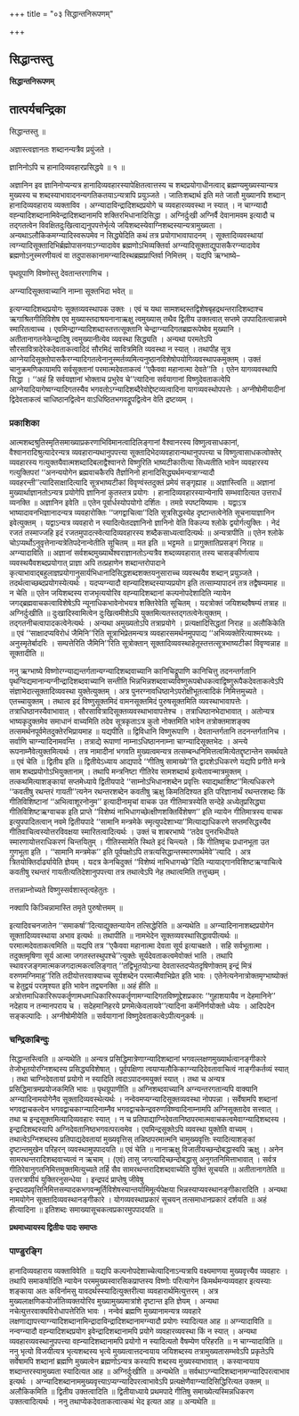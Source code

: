 +++
title = "०३ सिद्धान्तनिरूपणम्"

+++


## सिद्धान्तस्तु

**सिद्धान्तनिरूपणम्**

## **तात्पर्यचन्द्रिका**

सिद्धान्तस्तु ॥

अज्ञास्त्वज्ञानतः शब्दानन्यत्रैव प्रयुंजते ।

ज्ञानिनोऽपि च हानादिव्यवहारप्रसिद्धये ॥ १ ॥

अज्ञानिन इव ज्ञानिनोप्यन्यत्र हानादिव्यवहारस्यापेक्षितत्वात्तस्य च शब्दप्रयोगाधीनत्वाद् ब्रह्मण्यमुख्यस्यान्यत्र मुख्यस्य च शब्दस्याभावादनन्यगतिकतयाऽन्यत्रापि प्रयुञ्जते । जातिःशब्दार्थ इति मते जातौ मुख्यानपि शब्दान् हानादिव्यवहाराय व्यक्ताविव । अग्न्यादाविन्द्रादिशब्दप्रयोगे च व्यवहारव्यवस्था न स्यात् । न चाग्न्यादौ वह्न्यादिशब्दानामिवेन्द्रादिशब्दानामपि शक्तिरभिधानादिसिद्धा । अग्निर्दुःखी अग्निर्वै देवानामवम इत्यादौ च तद्गतत्वेन विवक्षितदुःखित्वाद्यनुपपत्तेर्भृत्ये जयिशब्दस्येवाग्निशब्दस्यान्यत्रामुख्यता । अन्यथाऽलौकिकमग्न्यादिस्वरूपमेव न सिद्ध्येदिति कथं तत्र प्रयोगाभावापादनम् । सूक्तादिव्यवस्थायां त्वग्न्यादिसूक्तादिभिर्ब्रह्मोपासनयाऽग्न्यादावेव ब्रह्मणोऽभिव्यक्तिर्वा अग्न्यादिसूक्ताद्युपासकैरग्न्यादावेव ब्रह्मणोऽनुस्मरणीयत्वं वा तदुपासकानामग्न्यादिस्थब्रह्मप्राप्तिर्वा निमित्तम् । यद्यपि ऋग्भाष्ये–

पृथग्रूपाणि विष्णोस्तु देवतान्तरगाणिच ।

अग्न्यादिसूक्तवाच्यानि नाम्ना सूक्तभिदा भवेत् ॥

इत्यग्न्यादिशब्दप्रयोगः सूक्तव्यवस्थापक उक्तः । एवं च यथा सामशब्दस्तद्विशेषबृहद्रथन्तरादिशब्दाश्च ऋगाश्रितगीतिविशेष एव मुख्यास्तदाश्रयनानाऋक्षु त्वमुख्यास् तथैव द्वितीय उक्तत्वात् सप्तमे उपपादितत्वान्नवमे स्मारितत्वाच्च । एवमिन्द्राग्न्यादिशब्दास्तत्तत्सूक्तानि चेन्द्राग्न्यादिगतब्रह्मरूपेष्वेव मुख्यानि । अतीतानागतनेकेन्द्रादिषु त्वमुख्यानीत्येव व्यवस्था सिद्ध्यति । अन्यथा परमतेऽपि सौरसावित्रादेरेकदेवताकत्वादिदं सौरमिदं सावित्रमिति व्यवस्था न स्यात् । तथापीह सूत्र आग्नेयादिसूक्तोपासकैरग्न्यादिगतत्वेनानुस्मर्तव्यमित्यनुष्ठानविशेषोपयोगिव्यवस्थापकमुक्तम्
। उक्तं चानुक्रमणिकायामपि सर्वसूक्तानां परमात्मदेवताकत्वं ‘‘एकैववा महानात्मा देवते’’ति । एतेन यागव्यवस्थापि सिद्धा । ‘‘अहं हि सर्वयज्ञानां भोक्ताच प्रभुरेव चे’’त्यादिना सर्वयागानां विष्णुदेवताकत्वेपि आग्नेयादियागेष्वग्न्यादिगतस्यैव भगवतोऽग्न्यादिशब्दैरेवोद्देष्टव्यत्वादिना यागव्यवस्थोपपत्तेः । अग्नीषोमीयादीनां द्विदेवताकत्वं चाधिष्ठानद्वित्वेन वाऽधिष्ठितभगवद्रूपद्वित्वेन वेति द्रष्टव्यम् ।

### **प्रकाशिका**

आत्मशब्दश्रुतिस्मृतिसमाख्याप्रकरणाभिविमानत्वादिलिङ्गानां वैश्वानरस्य विष्णुत्वसाधकानां, वैश्वानरादिश्रुत्यादेरन्यत्र व्यवहारान्यथानुपपत्त्या सूक्तादिभेदव्यवहारान्यथानुपपत्त्या च विष्णुत्वासाधकत्वोक्तेर् व्यवहारस्य गत्युक्तयैवात्मशब्दादिबलाद्वैश्वानरो विष्णुरिति भाष्यटीकारीत्या सिध्यतीति भावेन व्यवहारस्य गत्युक्तिपरां ‘‘अनन्ययोगेन ब्रह्मवाचकैरपि तैर्ज्ञानिनो हानादिसिद्ध्यर्थमन्यत्राग्न्यादौ व्यवहरन्ती’’त्यादिसाक्षादित्यादि सूत्रभाष्यटीकां विवृण्वंस्तदुक्तं प्रमेयं सङ्गृह्याह ॥ अज्ञास्त्विति ॥ अज्ञानां मुख्यार्थाज्ञानतोऽन्यत्र प्रयोगेपि ज्ञानिनां कुतस्तत्र प्रयोगः । हानादिव्यवहारस्यान्येनापि सम्भवादित्यत उत्तरार्धं व्यनक्ति ॥ अज्ञानिन इवेति ॥ एतेन पूर्वार्धस्योपयोगो दर्शितः । तमग्रे स्पष्टयिष्यामः । यद्वाऽत्र भाष्यादावनभिज्ञानादन्यत्र व्यवहारोक्तिः ‘‘जगद्वाचित्वा’’दिति सूत्रसिद्धस्येह दृष्टान्तत्वेनेति सूचनायाज्ञानिन इवेत्युक्तम् । यद्वाऽन्यत्र व्यवहारो न स्यादित्येतदज्ञानिनो ज्ञानिनो वेति विकल्प्य श्लोके द्वयोर्गत्युक्तिः । नेदं रजतं तस्माज्जहि इदं रजतमुपादत्स्वेत्यादिव्यवहारस्य शब्दैकसाध्यत्वादित्यर्थः ॥ अन्यत्रापीति ॥ एतेन श्लोके चोऽप्यर्थोऽनुवृत्तेनान्यत्रेतिपदेनान्वेतीति सूचितम् ॥ मत इति ॥ भट्टमते ॥ प्रागुक्तातिप्रसङ्गं निराह ॥ अग्न्यादाविति ॥ अज्ञानां सर्वशब्दमुख्यार्थेश्वराज्ञानतोऽन्यत्रैव शब्दव्यवहारात् तस्य चासङ्कीर्णत्वाय व्यवस्थयैवशब्दप्रयोगात् प्राज्ञा अपि तत्प्रहाणेन शब्दान्तरोपादाने कृत्याभावाद्बहुलाज्ञप्रयोगानुसार्यभिधानादिसिद्धशब्दशक्तयनुसाराच्च व्यवस्थयैव शब्दान् प्रयुञ्जते । तदर्थत्वाच्छब्दप्रयोगस्येत्यर्थः । यदप्यग्न्यादौ वह्न्यादिशब्दस्याप्यप्रयोग इति तत्साम्यापादनं तत्र तद्वैषम्यमाह ॥ न चेति ॥ एतेन जयिशब्दस्य राजभृत्ययोरिव वह्न्यादिशब्दानां कल्पनोपदेशादिति न्यायेन जगद्ब्रह्मवाचकत्वाविशेषेऽपि न्यूनाधिकभावेनोभयत्र शक्तिरेवेति सूचितम् । यदत्रोक्तं जयिशब्दवैषम्यं तत्राह ॥ अग्निर्दुःखीति ॥ दुःखादिस्वामित्वेन दुःखित्वमीशेऽपि युक्तमित्यतस्तद्गतत्वेनेत्युक्तम् । तद्गतनीचत्वापादकत्वेनेत्यर्थः । अन्यथा अमुख्यतोऽपि तत्राप्रयोगे । प्रत्यक्षादिसिद्धतां निराह ॥ अलौकिकेति ॥ एवं ‘‘साक्षादप्यविरोधं जैमिनि’’रिति सूत्राभिप्रेतमन्यत्र व्यवहारसमर्थनमुपपाद्य ‘‘अभिव्यक्तेरित्याश्मरथ्यः । अनुस्मृतेर्बादरिः । सम्पत्तेरिति जैमिनि’’रिति सूत्रोक्तान् सूक्तादिव्यवस्थाहेतूस्तत्तत्सूत्रभाष्यटीकां विवृण्वन्नाह ॥ सूक्तादीति ॥

ननु ऋग्भाष्ये विष्णोरग्न्याद्यन्तर्गतान्यग्न्यादिशब्दवाच्यानि कानिचिद्रूपाणि कानिचित्तु तदनन्तर्गतानि पृथग्विद्यमानान्यग्नीन्द्रादिशब्दवाच्यानि सन्तीति भिन्नभिन्नशब्दवाच्यविष्णुरूपबोधकत्वाद्विष्णुरूपैकदेवताकत्वेऽपि संज्ञाभेदात्सूक्तादिव्यवस्था युक्तेत्युक्तम् । अत्र पुनरग्नावधिष्ठानेऽपरोक्षीभूतत्वादिकं निमित्तमुच्यते । एतच्चायुक्तम् । तथात्व इदं विष्णुसूक्तमिदं वामनसूक्तमिदं पुरुषसूक्तमिति व्यवस्थाभावापत्तेः । तत्राधिष्ठानस्यैवाभावात् । सौरसावित्रादिसूक्तव्यवस्थाभावापत्तेश्च । तत्राधिष्ठानभेदाभावात् । अतोन्यत्र भाष्यकृदुक्तमेव समाधानं वाच्यमिति तदेव सूत्रकृताऽत्र कुतो नोक्तमिति भावेन तत्रोक्तमाशङ्क्य तत्समर्थनपूर्वमेतदुक्तेरभिप्रायमाह ॥ यद्यपीति ॥ द्विविधानि विष्णुरूपाणि । देवतान्तर्गतानि तदनन्तर्गतानिच । सर्वाणि चाग्न्यादिनामवन्ति । तत्राद्ये रूपाणां नाम्नाऽधिष्ठाननाम्ना चाग्न्यादिसूक्तभेदः । अन्त्ये रूपनाम्नैवेत्युक्तमित्यर्थः । तत्र नामादीनां भगवति मुख्यत्वमन्यत्र तत्सम्बन्धनिमित्तत्वमित्येतद्दृष्टान्तेन समर्थयते ॥ एवं चेति ॥ द्वितीय इति ॥ द्वितीयेऽध्याय आद्यपादे ‘‘गीतिषु सामाख्ये’’ति द्वादशेऽधिकरणे यद्यपि प्रगीते मन्त्रे साम शब्दप्रयोगोऽभियुक्तानाम् । तथापि मन्त्रनिष्टा गीतिरेव सामशब्दार्थ इत्येतावन्मात्रमुक्तम् । तत्कथमित्याशङ्कायां सप्तमेध्याये द्वितीयपादे ‘‘साम्नोऽभिधानशब्देन प्रवृत्तिः स्याद्यथाशिष्ट’’मित्यधिकरणे ‘‘कवतीषु रथन्तरं गायती’’त्यनेन रथन्तरशब्देन कवतीषु ऋक्षु किमतिदिश्यत इति परिज्ञानार्थं रथन्तरशब्दः किं गीतिविशिष्टानां ‘‘अभित्वाशूरनोनुम’’ इत्यादीनामृचां वाचक उत गीतिमात्रस्येति सन्देहे अध्येतृप्रसिद्ध्या गीतिविशिष्टऋग्वाचक इति प्राप्ते ‘‘विशेष्यं नाभिधागच्छेत्क्षीणशक्तिर्विशेषण’’ इति न्यायेन गीतिमात्रस्य वाचक इत्युपपादितत्वान् नवमे द्वितीयपादे ‘‘सामानि मन्त्रमेके स्मृत्युपदेशाभ्या’’मित्याद्याधिकरणे सप्तमसिद्धस्यैव गीतिवाचित्वस्योत्तरविवक्षया स्मारितत्वादित्यर्थः । उक्तं च शाबरभाष्ये ‘‘तदेव पुनरभिधीयते स्मारणायोत्तराधिकरणं चिन्तयितुम् । गीतिस्सामेति स्थिते इदं चिन्त्यते । किं गीतिष्वृचः प्रधानभूता उत गुणभूता इति । ‘‘सामानि मन्त्रमेक’’ इति पूर्वपक्षोऽपि तत्रत्यसिद्धान्तस्मारणार्थमेवे’’त्यादि । अत्र त्रितयोक्तिर्दार्ढ्यायेति ज्ञेयम् । यदत्र केनचिदुक्तं ‘‘विशेष्यं नाभिधागच्छे’’दिति न्यायाद्गानविशिष्टऋग्वाचित्वे कवतीषु रथन्तरं गायतीत्यतिदेशानुपपत्त्या तत्र तथात्वेऽपि नेह तथात्वमिति तत्तुच्छम् ।

तत्तन्नाम्नोच्यते विष्णुस्सर्वशास्तृत्वहेतुतः ।

नक्वापि किञ्चिन्नामास्ति तमृते पुरुषोत्तमम् ॥

इत्यादिवचनजातेन ‘‘समाकर्षा’’दित्याद्युक्तन्यायेन तत्सिद्धेरिति ॥ अन्यथेति ॥ अग्न्यादिनानाशब्दप्रयोगेन सूक्तादिव्यवस्थाया अभाव इत्यर्थः ॥ तथापीति ॥ नामभेदेन सूक्तव्यवस्थासिद्धावपीत्यर्थः ॥ परमात्मदेवताकत्वमिति ॥ यद्यपि तत्र ‘‘एकैववा महानात्मा देवता सूर्य इत्याचक्षते । सहि सर्वभूतात्मा । तदुक्तमृषिणा सूर्य आत्मा जगतस्तस्थुपश्चे’’त्युक्तेः सूर्यदेवताकत्वमेवोक्तं भाति । तथापि स्थावरजङ्गमात्मकजगदात्मकत्वलिङ्गात् ‘‘तद्विभूतयोऽन्या देवतास्तदप्येतदृषिणोक्तम् इन्द्रं मित्रं वरुणमग्निमाहु’’रिति तदीयोत्तरवाक्याच्च सूर्यशब्देन परमात्मैवाभिप्रेत इति भावः । एतेनेत्यनेनात्रोक्तमृग्भाष्योक्तं च हेतुद्वयं परामृश्यत इति भावेन तद्व्यनक्ति ॥ अहं हीति ॥ अत्रोत्तमाधिकारिरूपकर्तॄणामधमाधिकारिरूपकर्तॄणामग्न्यादिगतविष्णूद्देशप्रकारः ‘‘गुहाशयायैव न देहमानिने’’ नदेहाय न तन्मानपराय च । सदेहमानिहरये प्रणमेत्केवलायवे’’त्यादिना कर्मनिर्णयोक्तो ध्येयः । आदिपदेन सङ्कल्पादिः । अग्नीषोमीयेति ॥ सर्वयागानां विष्णुदेवताकत्वेऽपीत्यनुकर्षः ॥

### **चन्द्रिकाबिन्दुः**

सिद्धान्तस्त्विति ॥ अन्यथेति ॥ अन्यत्र प्रसिद्धिमात्रेणाग्न्यादिशब्दानां भगवल्लक्षणमुख्यार्थत्वानङ्गीकारे तेजोभूतयोरग्निशब्दस्य प्रसिद्ध्यविशेषात् । पूर्वपक्षिणा त्वयाप्यलौकिकाग्न्यादिदेवतावाचित्वं नाङ्गीकर्तव्यं स्यात् । तथा चाग्निदेवतायां प्रयोगो न स्यादिति त्वदाऽपादनमयुक्तं स्यात् । तथा च अन्यत्र प्रसिद्धिमात्रमप्रयोजकमिति भावः ॥ पृथग्रूपाणीति ॥ अग्निशब्दवाच्यानि अग्न्यन्तरगतान्यपि वाक्यानि अग्न्यादिनामयोगेनैव सूक्तादिव्यवस्थेत्यर्थः । नन्वेवमप्यग्न्यादिसूक्तव्यवस्था नोपपन्ना । सर्वेषामपि शब्दानां भगवद्वाचकत्वेन भगवद्वाचकाग्न्यादिनाम्नैव भगवद्वाचकेन्द्रवरुणविष्ण्वादिनाम्नामपि अग्निसूक्तादेव सत्त्वात् । तथा च इन्द्रसूक्तमित्यादिव्यवहारः स्यात् । न च प्रतिपाद्याग्निदेवतानिष्ठपरमात्मवाचकत्वमेवाग्न्यादिशब्दस्य । इन्द्रादिशब्दस्यापि अग्निदेवतानिष्ठभगवत्परत्वमेव । एवमिन्द्रसूक्तेऽपि व्यवस्था युक्तेति वाच्यम् । तथात्वेऽग्निशब्दस्य प्रतिपाद्यदेवतायां मुख्यवृत्तिस् तन्निष्ठपरमात्मनि चामुख्यवृत्तिः स्यादित्याशङ्कां दृष्टान्तमुखेन परिहरन् व्यवस्थामुपपादयति ॥ एवं चेति ॥ नानाऋक्षु विजातीयच्छन्दोबद्धास्वपि ऋक्षु । अनेन सामरथन्तरादिशब्दवाच्यत्वं न ऋचाम् । (एवं) तासु जगत्यादिच्छन्दोबद्धासु अनुगतनिमित्ताभावात् । सर्वत्र गीतिरेवानुगतनिमित्तमुक्तमित्युच्यते तर्हि सैव सामरथन्तरादिशब्दवाच्येति युक्तिं सूचयति ॥ अतीतानागतेति ॥ उत्तरत्रापीयं युक्तिरनुसन्धेया । इन्द्रपदं प्राप्तेषु जीवेषु इन्द्रपदप्रवृत्तिनिमित्तसम्पादकभगवन्मूर्तिविशेषस्यान्तर्यामिमूर्त्यपेक्षया भिन्नस्याप्यवस्थानङ्गीकारादिति । अन्यथा नामयोगेन सूक्तादिव्यवस्थानङ्गीकारे । योगव्यवस्थाप्रकारं सूचयन् तत्समाधानप्रकारं दर्शयति ॥ अहं हीत्यादिना ॥ इतिशब्दः समाख्यासूचकत्वप्रकारमुपपादयति ॥

**प्रथमाध्यायस्य द्वितीयः पादः समाप्तः**

### **पाण्डुरङ्गि**

हानादिव्यवहाराय व्यक्ताविवेति ॥ यद्यपि कल्पनोपदेशाच्चेत्यादिनाऽन्यत्रापि वक्ष्यमाणया मुख्यवृत्त्यैव व्यवहारः । तथापि समाकर्षादिति न्यायेन परममुख्यस्वारसिकप्राप्तस्य विष्णोः परित्यागेन किमर्थमन्यव्यवहार इत्यस्याः शङ्काया अतः कविर्नामसु यावदर्थस्स्यादित्युक्तरीत्या व्यवहारार्थमित्युत्तरम् । अत्र मुख्यलाक्षणिकयोर्जातिव्यक्तयोरिव मुख्यामुख्यमात्रांशे दृष्टान्त इति ज्ञेयम् । अन्यथा नचेत्युत्तरवाक्यविरोधापत्तेरिति भावः । नन्वेवं ब्रह्मणि मुख्यानामन्यत्र व्यवहारे लक्षणाद्यापत्त्याग्न्यादिशब्दानामिन्द्रादाविन्द्रादिशब्दानामग्न्यादौ प्रयोगः स्यादित्यत आह ॥ अग्न्यादाविति ॥ नन्वग्न्यादौ वह्न्यादिशब्दप्रयोग इवेन्द्रादिशब्दानामपि प्रयोगे व्यवहारव्यवस्था किं न स्यात् । अन्यथा व्यवहारव्यवस्थानुपपत्त्या वह्न्यादिशब्दानामपि प्रयोगो न स्यादित्यतो वैषम्येण परिहरति ॥ न चाग्न्यादाविति ॥ ननु भृत्यो विजयीत्यत्र भृत्यशब्दस्य भृत्ये मुख्यत्वात्तदन्वयाय जयिशब्दस्य तत्रामुख्यतासम्भवेऽपि प्रकृतेऽपि सर्वेषामपि शब्दानां ब्रह्मणि मुख्यत्वेन ब्रह्मणोऽन्यत्र कस्यापि शब्दस्य मुख्यस्याभावात् । कस्यान्वयाय शब्दान्तरस्यामुख्यता स्यादित्यत आह ॥ अग्निर्दुःखीति ॥ अन्यथेति ॥ सर्वथाऽग्न्यादिशब्दानामग्न्यादिपरत्वाभाव इत्यर्थः । अग्न्यादिशब्दानाममुख्यवृत्त्याऽप्यग्न्यादिपरत्वाभावेऽपि प्रत्यक्षेणैवाग्न्यादिसिद्धिरित्यत उक्तम् ॥ अलौकिकमिति ॥ द्वितीय उक्तत्वादिति ॥ द्वितीयाध्याये प्रथमपादे गीतिषु समाख्येत्यस्मिन्नधिकरण उक्तत्वादित्यर्थः । ननु तथाप्येकदेवताकत्वात्कथं भेद इत्यत आह ॥ अन्यथेति ॥

